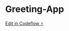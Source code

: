 # Greeting-App

[Edit in Codeflow ⚡️](https://stackblitz.com/~/github.com/Tamika-Davis/Greeting-App)